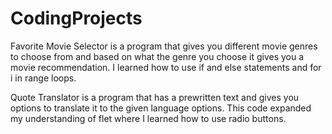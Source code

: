 # CodingProjects

Favorite Movie Selector is a program that gives you different movie genres to choose from and based on what the genre you choose it gives you a movie recommendation. I learned how to use if and else statements and for i in range loops.

Quote Translator is a program that has a prewritten text and gives you options to translate it to the given language options. This code expanded my understanding of flet where I learned how to use radio buttons.
